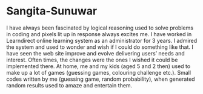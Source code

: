 # Sangita-Sunuwar

I have always been fascinated by logical reasoning used to solve problems in coding and pixels lit up in response always excites me. I have worked in Learndirect online learning system as an administrator for 3 years. I admired the system and used to wonder and wish if I could do something like that. I have seen the web site improve and evolve delivering users’ needs and interest. Often times, the changes were the ones I wished it could be implemented there.
At home, me and my kids (aged 5 and 2 then) used to make up a lot of games (guessing games, colouring challenge etc.). Small codes written by me (guessing game, random probability), when generated random results used to amaze and entertain them. 
